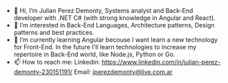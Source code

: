 - 👋 Hi, I’m Julian Perez Demonty, Systems analyst and Back-End developer with .NET C# (with strong knowledge in Angular and React).
- 👀 I’m interested in Back-End Languages, Architecture patterns, Design patterns and  best practices.
- 🌱 I’m currently learning Angular becouse I want learn a new technology for Front-End. In the future I'll learn technologies to increase my repertoire in Back-End world, like Node.js, Python or Go.
- 📫 How to reach me: Linkedin: https://www.linkedin.com/in/julian-perez-demonty-230151191/  Email: jperezdemonty@live.com.ar

<!---
JperezD10/JperezD10 is a ✨ special ✨ repository because its `README.md` (this file) appears on your GitHub profile.
You can click the Preview link to take a look at your changes.
--->

